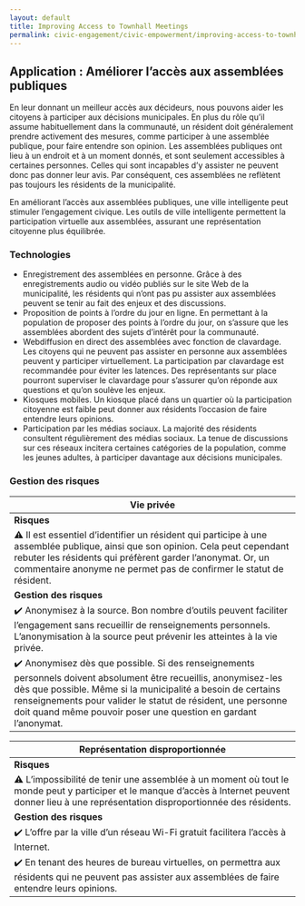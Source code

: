 ```yaml
---
layout: default
title: Improving Access to Townhall Meetings
permalink: civic-engagement/civic-empowerment/improving-access-to-townhall-meetings.html
---
```


## Application : Améliorer l’accès aux assemblées publiques

En leur donnant un meilleur accès aux décideurs, nous pouvons aider les citoyens à participer aux décisions municipales. En plus du rôle qu’il assume habituellement dans la communauté, un résident doit généralement prendre activement des mesures, comme participer à une assemblée publique, pour faire entendre son opinion. Les assemblées publiques ont lieu à un endroit et à un moment donnés, et sont seulement accessibles à certaines personnes. Celles qui sont incapables d’y assister ne peuvent donc pas donner leur avis. Par conséquent, ces assemblées ne reflètent pas toujours les résidents de la municipalité.

En améliorant l’accès aux assemblées publiques, une ville intelligente peut stimuler l’engagement civique. Les outils de ville intelligente permettent la participation virtuelle aux assemblées, assurant une représentation citoyenne plus équilibrée.

### Technologies

* Enregistrement des assemblées en personne. Grâce à des enregistrements audio ou vidéo publiés sur le site Web de la municipalité, les résidents qui n’ont pas pu assister aux assemblées peuvent se tenir au fait des enjeux et des discussions.
* Proposition de points à l’ordre du jour en ligne. En permettant à la population de proposer des points à l’ordre du jour, on s’assure que les assemblées abordent des sujets d’intérêt pour la communauté.
* Webdiffusion en direct des assemblées avec fonction de clavardage. Les citoyens qui ne peuvent pas assister en personne aux assemblées peuvent y participer virtuellement. La participation par clavardage est recommandée pour éviter les latences. Des représentants sur place pourront superviser le clavardage pour s’assurer qu’on réponde aux questions et qu’on soulève les enjeux.
* Kiosques mobiles. Un kiosque placé dans un quartier où la participation citoyenne est faible peut donner aux résidents l’occasion de faire entendre leurs opinions.
* Participation par les médias sociaux. La majorité des résidents consultent régulièrement des médias sociaux. La tenue de discussions sur ces réseaux incitera certaines catégories de la population, comme les jeunes adultes, à participer davantage aux décisions municipales.

### Gestion des risques

| Vie privée|
|---|
| **Risques**|
|:warning: Il est essentiel d’identifier un résident qui participe à une assemblée publique, ainsi que son opinion. Cela peut cependant rebuter les résidents qui préfèrent garder l’anonymat. Or, un commentaire anonyme ne permet pas de confirmer le statut de résident.|
|**Gestion des risques**|
|:heavy_check_mark: Anonymisez à la source. Bon nombre d’outils peuvent faciliter l’engagement sans recueillir de renseignements personnels. L’anonymisation à la source peut prévenir les atteintes à la vie privée.|
|:heavy_check_mark: Anonymisez dès que possible. Si des renseignements personnels doivent absolument être recueillis, anonymisez-les dès que possible. Même si la municipalité a besoin de certains renseignements pour valider le statut de résident, une personne doit quand même pouvoir poser une question en gardant l’anonymat.|

| Représentation disproportionnée|
|---|
|**Risques**|
|:warning: L’impossibilité de tenir une assemblée à un moment où tout le monde peut y participer et le manque d’accès à Internet peuvent donner lieu à une représentation disproportionnée des résidents. |
|**Gestion des risques**|
|:heavy_check_mark: L’offre par la ville d’un réseau Wi-Fi gratuit facilitera l’accès à Internet. |
|:heavy_check_mark: En tenant des heures de bureau virtuelles, on permettra aux résidents qui ne peuvent pas assister aux assemblées de faire entendre leurs opinions.|
